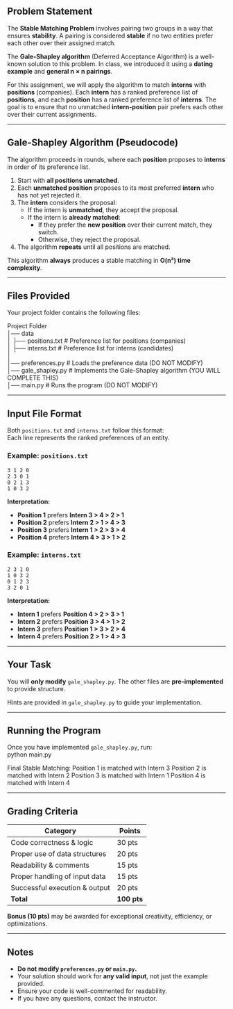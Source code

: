 ## Problem Statement  
The **Stable Matching Problem** involves pairing two groups in a way that ensures **stability**. A pairing is considered **stable** if no two entities prefer each other over their assigned match.  

The **Gale-Shapley algorithm** (Deferred Acceptance Algorithm) is a well-known solution to this problem. In class, we introduced it using a **dating example** and **general n × n pairings**.  

For this assignment, we will apply the algorithm to match **interns** with **positions** (companies). Each **intern** has a ranked preference list of **positions**, and each **position** has a ranked preference list of **interns**. The goal is to ensure that no unmatched **intern-position** pair prefers each other over their current assignments.

---

## Gale-Shapley Algorithm (Pseudocode)  
The algorithm proceeds in rounds, where each **position** proposes to **interns** in order of its preference list.

1. Start with **all positions unmatched**.  
2. Each **unmatched position** proposes to its most preferred **intern** who has not yet rejected it.  
3. The **intern** considers the proposal:
   - If the intern is **unmatched**, they accept the proposal.  
   - If the intern is **already matched**:
     - If they prefer the **new position** over their current match, they switch.
     - Otherwise, they reject the proposal.  
4. The algorithm **repeats** until all positions are matched.  

This algorithm **always** produces a stable matching in **O(n²) time complexity**.

---

## Files Provided  
Your project folder contains the following files:

Project Folder  
│── data  
│   ├── positions.txt    # Preference list for positions (companies)  
│   ├── interns.txt      # Preference list for interns (candidates)  
│  
│── preferences.py       # Loads the preference data (DO NOT MODIFY)  
│── gale_shapley.py      # Implements the Gale-Shapley algorithm (YOU WILL COMPLETE THIS)  
│── main.py              # Runs the program (DO NOT MODIFY)  

---

## Input File Format  
Both `positions.txt` and `interns.txt` follow this format:  
Each line represents the ranked preferences of an entity.

### Example: `positions.txt`  
```
3 1 2 0
2 3 0 1
0 2 1 3
1 0 3 2
```
**Interpretation:**  
- **Position 1** prefers **Intern 3 > 4 > 2 > 1**  
- **Position 2** prefers **Intern 2 > 1 > 4 > 3**  
- **Position 3** prefers **Intern 1 > 2 > 3 > 4**  
- **Position 4** prefers **Intern 4 > 3 > 1 > 2**  

### Example: `interns.txt`  
```
2 3 1 0
1 0 3 2
0 1 2 3
3 2 0 1
```

**Interpretation:**  
- **Intern 1** prefers **Position 4 > 2 > 3 > 1**  
- **Intern 2** prefers **Position 3 > 4 > 1 > 2**  
- **Intern 3** prefers **Position 1 > 3 > 2 > 4**  
- **Intern 4** prefers **Position 2 > 1 > 4 > 3**  
---

## Your Task  
You will **only modify** `gale_shapley.py`. The other files are **pre-implemented** to provide structure.

Hints are provided in `gale_shapley.py` to guide your implementation.

---

## Running the Program  
Once you have implemented `gale_shapley.py`, run:  
python main.py  

Final Stable Matching:
Position 1 is matched with Intern 3
Position 2 is matched with Intern 2
Position 3 is matched with Intern 1
Position 4 is matched with Intern 4

---

## Grading Criteria  
| **Category**                  | **Points** |  
|-------------------------------|------------|  
| Code correctness & logic      | 30 pts     |  
| Proper use of data structures | 20 pts     |  
| Readability & comments        | 15 pts     |  
| Proper handling of input data | 15 pts     |  
| Successful execution & output | 20 pts     |  
| **Total**                     | **100 pts**|  

**Bonus (10 pts)** may be awarded for exceptional creativity, efficiency, or optimizations.

---

## Notes  
- **Do not modify `preferences.py` or `main.py`.**  
- Your solution should work for **any valid input**, not just the example provided.  
- Ensure your code is well-commented for readability.  
- If you have any questions, contact the instructor.  
